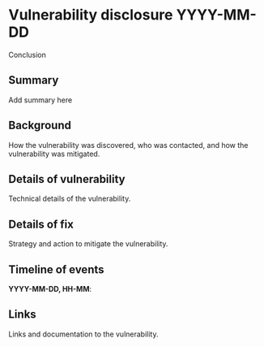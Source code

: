 # Vulnerability disclosure YYYY-MM-DD

Conclusion

## Summary

Add summary here

## Background

How the vulnerability was discovered, who was contacted, and how the vulnerability was mitigated.

## Details of vulnerability

Technical details of the vulnerability.

## Details of fix

Strategy and action to mitigate the vulnerability.

## Timeline of events

**YYYY-MM-DD, HH-MM**:

## Links

Links and documentation to the vulnerability.
